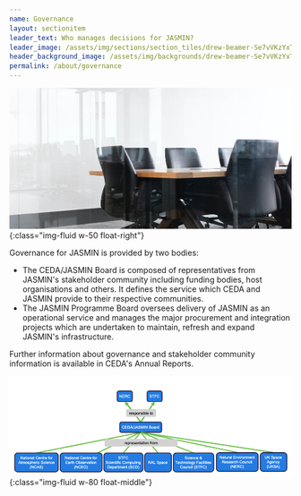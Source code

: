 ```yaml
---
name: Governance
layout: sectionitem
leader_text: Who manages decisions for JASMIN?
leader_image: /assets/img/sections/section_tiles/drew-beamer-Se7vVKzYxTI-unsplash.2e16d0ba.fill-1000x500.jpg
header_background_image: /assets/img/backgrounds/drew-beamer-Se7vVKzYxTI-unsplash.2e16d0ba.fill-2000x1000.jpg
permalink: /about/governance
---
```


![meeting]( /assets/img/sections/section_tiles/drew-beamer-Se7vVKzYxTI-unsplash.2e16d0ba.fill-1000x500.jpg ){:class="img-fluid w-50 float-right"}

Governance for JASMIN is provided by two bodies:

* The CEDA/JASMIN Board is composed of representatives from JASMIN's stakeholder community including funding bodies, host organisations and others. It defines the service which CEDA and JASMIN provide to their respective communities.
* The JASMIN Programme Board oversees delivery of JASMIN as an operational service and manages the major procurement and integration projects which are undertaken to maintain, refresh and expand JASMIN's infrastructure.

Further information about governance and stakeholder community information is available in CEDA's Annual Reports.


![Governance]( /assets//img/sections/section_content/governance.max-1000x1000.png ){:class="img-fluid w-80 float-middle"}
